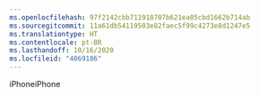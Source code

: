 ```yaml
---
ms.openlocfilehash: 97f2142cbb711918707b621ea05cbd1662b714ab
ms.sourcegitcommit: 11a61db54119503e82faec5f99c4273e8d1247e5
ms.translationtype: HT
ms.contentlocale: pt-BR
ms.lasthandoff: 10/16/2020
ms.locfileid: "4069186"
---
```

<span data-ttu-id="9077d-101">iPhone</span><span class="sxs-lookup"><span data-stu-id="9077d-101">iPhone</span></span>